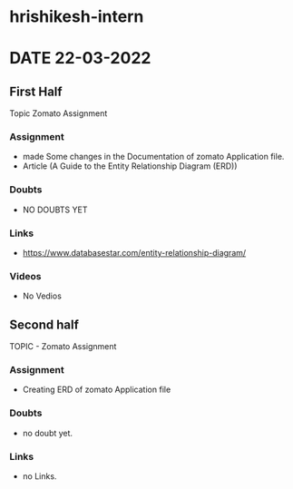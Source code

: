 # hrishikesh-intern

# DATE 22-03-2022

## First Half

Topic Zomato Assignment

### Assignment 

- made Some changes in the Documentation of zomato Application file.
- Article (A Guide to the Entity Relationship Diagram (ERD))

### Doubts

- NO DOUBTS YET

### Links

- https://www.databasestar.com/entity-relationship-diagram/

### Videos

- No Vedios

## Second half

TOPIC - Zomato Assignment

### Assignment 

- Creating ERD of zomato Application file

### Doubts

- no doubt yet.

### Links

- no Links.
